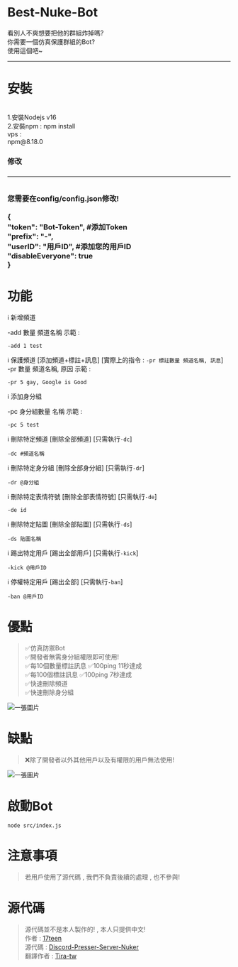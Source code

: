 # Best-Nuke-Bot
看別人不爽想要把他的群組炸掉嗎? <br>
你需要一個仿真保護群組的Bot? <br>
使用這個吧~ <br>
<hr>

# 安裝
<br>
1.安裝Nodejs v16 <br>
2.安裝npm :
npm install <br>
vps : <br>
npm@8.18.0 <br>
<h3>修改<h3>
<hr>
<br>
您需要在config/config.json修改! <br>
<br>
{ <br>
    "token": "Bot-Token", #添加Token <br>
    "prefix": "-", <br> 
    "userID": "用戶ID",  #添加您的用戶ID <br>
    "disableEveryone": true <br>
} <br>

# 功能

ℹ️ 新增頻道 <br>

-add 數量 頻道名稱 示範 : 
```
-add 1 test
```
ℹ️ 保護頻道 [添加頻道+標註+訊息] [實際上的指令 : `-pr 標註數量 頻道名稱, 訊息`] <br>
-pr 數量 頻道名稱, 原因 示範 : 
```
-pr 5 gay, Google is Good
```
ℹ️ 添加身分組 <br>

-pc 身分組數量 名稱 示範 : 
```
-pc 5 test
```
ℹ️ 刪除特定頻道 [刪除全部頻道] [只需執行`-dc`]<br>
```
-dc #頻道名稱  
```
ℹ️ 刪除特定身分組 [刪除全部身分組] [只需執行`-dr`] <br>
```
-dr @身分組
```
ℹ️ 刪除特定表情符號 [刪除全部表情符號] [只需執行`-de`] <br>
```
-de id
```
ℹ️ 刪除特定貼圖 [刪除全部貼圖] [只需執行`-ds`] <br>
```
-ds 貼圖名稱
```
ℹ️ 踢出特定用戶 [踢出全部用戶] [只需執行`-kick`] <br>
```
-kick @用戶ID
```
ℹ️ 停權特定用戶 [踢出全部] [只需執行`-ban`] <br>
```
-ban @用戶ID
```
# 優點
> ✅仿真防禦Bot <br>
> ✅開發者無需身分組權限即可使用! <br>
> ✅每10個數量標註訊息 ✅100ping 11秒達成 <br>
> ✅每100個標註訊息    ✅100ping 7秒達成 <br>
> ✅快速刪除頻道 <br>
> ✅快速刪除身分組 <br>
<img src="https://cdn.discordapp.com/attachments/1009999160168161371/1009999328737239050/nuke_1.png" with="600" heigh="400" alt="一張圖片">
<br>

# 缺點

> ❌除了開發者以外其他用戶以及有權限的用戶無法使用! <br>
<img src="https://cdn.discordapp.com/attachments/1009999160168161371/1009999335406194718/help_2.png" with="600" heigh="400" alt="一張圖片">

# 啟動Bot

```
node src/index.js
```

# 注意事項

> 若用戶使用了源代碼 , 我們不負責後續的處理 , 也不參與! <br>

# 源代碼

> 源代碼並不是本人製作的! , 本人只提供中文! <br>
> 作者 : [17teen](https://github.com/17teen) <br>
> 源代碼 : [Discord-Presser-Server-Nuker](https://github.com/17teen/Discord-Presser-Server-Nuker) <br>
> 翻譯作者 : [Tira-tw](https://github.com/Tira-tw)

